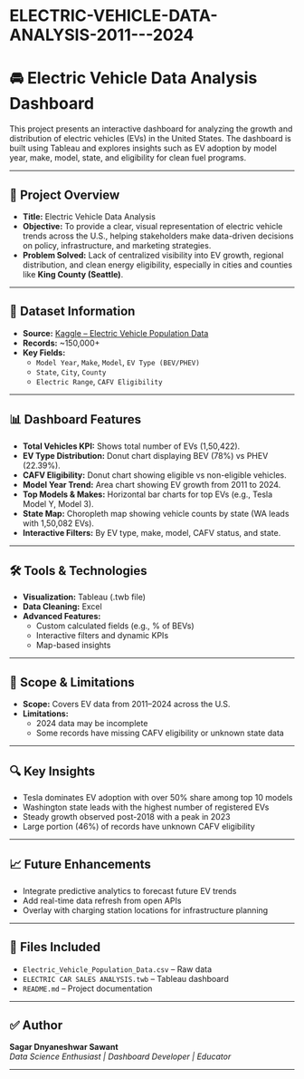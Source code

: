 # ELECTRIC-VEHICLE-DATA-ANALYSIS-2011---2024

# 🚘 Electric Vehicle Data Analysis Dashboard

This project presents an interactive dashboard for analyzing the growth and distribution of electric vehicles (EVs) in the United States. The dashboard is built using Tableau and explores insights such as EV adoption by model year, make, model, state, and eligibility for clean fuel programs.

---

## 📌 Project Overview

- **Title:** Electric Vehicle Data Analysis
- **Objective:** To provide a clear, visual representation of electric vehicle trends across the U.S., helping stakeholders make data-driven decisions on policy, infrastructure, and marketing strategies.
- **Problem Solved:** Lack of centralized visibility into EV growth, regional distribution, and clean energy eligibility, especially in cities and counties like **King County (Seattle)**.

---

## 🧾 Dataset Information

- **Source:** [Kaggle – Electric Vehicle Population Data](https://www.kaggle.com/)
- **Records:** ~150,000+
- **Key Fields:**
  - `Model Year`, `Make`, `Model`, `EV Type (BEV/PHEV)`
  - `State`, `City`, `County`
  - `Electric Range`, `CAFV Eligibility`

---

## 📊 Dashboard Features

- **Total Vehicles KPI:** Shows total number of EVs (1,50,422).
- **EV Type Distribution:** Donut chart displaying BEV (78%) vs PHEV (22.39%).
- **CAFV Eligibility:** Donut chart showing eligible vs non-eligible vehicles.
- **Model Year Trend:** Area chart showing EV growth from 2011 to 2024.
- **Top Models & Makes:** Horizontal bar charts for top EVs (e.g., Tesla Model Y, Model 3).
- **State Map:** Choropleth map showing vehicle counts by state (WA leads with 1,50,082 EVs).
- **Interactive Filters:** By EV type, make, model, CAFV status, and state.

---

## 🛠️ Tools & Technologies

- **Visualization:** Tableau (.twb file)
- **Data Cleaning:** Excel
- **Advanced Features:**
  - Custom calculated fields (e.g., % of BEVs)
  - Interactive filters and dynamic KPIs
  - Map-based insights

---

## 📌 Scope & Limitations

- **Scope:** Covers EV data from 2011–2024 across the U.S.
- **Limitations:**
  - 2024 data may be incomplete
  - Some records have missing CAFV eligibility or unknown state data

---

## 🔍 Key Insights

- Tesla dominates EV adoption with over 50% share among top 10 models
- Washington state leads with the highest number of registered EVs
- Steady growth observed post-2018 with a peak in 2023
- Large portion (46%) of records have unknown CAFV eligibility

---

## 📈 Future Enhancements

- Integrate predictive analytics to forecast future EV trends
- Add real-time data refresh from open APIs
- Overlay with charging station locations for infrastructure planning

---

## 📁 Files Included

- `Electric_Vehicle_Population_Data.csv` – Raw data
- `ELECTRIC CAR SALES ANALYSIS.twb` – Tableau dashboard
- `README.md` – Project documentation

---

## ✅ Author

**Sagar Dnyaneshwar Sawant**  
*Data Science Enthusiast | Dashboard Developer | Educator*

---



